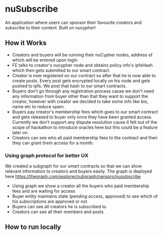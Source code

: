 # nuSubscribe
An application where users can sponsor their favourite creators and subscribe to their content. Built on nucypher! 

## How it Works
- Creators and buyers will be running their nuCypher nodes, address of which will be entered upon login
- FE talks to creator's nucypher node and obtains policy info's ipfsHash which then gets submitted to our smart contract.
- Creator is now registered on our contract so after that he is now able to create posts. Every post gets encrypted locally on his node and gets pushed to ipfs. We post that hash to our smart contracts.
- Buyers don't go through any registration process cause we don't need any information from buyer other than that they want to support the creator, however with creator we decided to take some info like bio, name etc to reduce spam.
- Buyers pay creator's membership fees which goes to our smart contract and gets released to buyer only once they have been granted access. Currently we don't support any dispute resolution cause it felt out of the scope of hackathon to introduce oracles here but this could be a feature later on.
- Creators can see who all paid membership fees to the contract and then they can grant them access for a month.

### Using graph protocol for better UX
We created a subgraph for our smart contracts so that we can show relevant information to creators and buyers easily. The graph is deployed here https://thegraph.com/explorer/subgraph/nanspro/nusubscribe
- Using graph we show a creator all the buyers who paid membership fees and are waiting for access
- Buyer entity maintains state (pending access, approved) to see which of his subscriptions are approved or not
- Buyers can see all creators he is subscribed to
- Creators can see all their members and posts

## How to run locally


